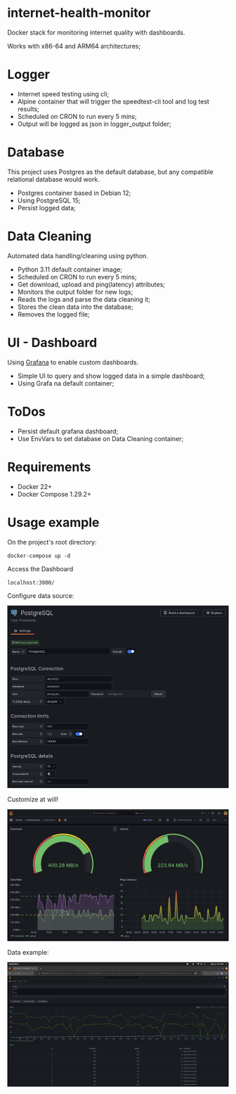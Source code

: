 # internet-health-monitor
Docker stack for monitoring internet quality with dashboards.

Works with x86-64 and ARM64 architectures;

# Logger
- Internet speed testing using cli;
- Alpine container that will trigger the speedtest-cli tool and log test results;
- Scheduled on CRON to run every 5 mins;
- Output will be logged as json in logger_output folder;

# Database
This project uses Postgres as the default database, but any compatible relational database would work.

- Postgres container based in Debian 12;
- Using PostgreSQL 15;
- Persist logged data;

# Data Cleaning
Automated data handling/cleaning using python.

- Python 3.11 default container image;
- Scheduled on CRON to run every 5 mins;
- Get download, upload and ping(latency) attributes;
- Monitors the output folder for new logs;
- Reads the logs and parse the data cleaning it;
- Stores the clean data into the database;
- Removes the logged file;

# UI - Dashboard
Using [Grafana](https://grafana.com/) to enable custom dashboards.

- Simple UI to query and show logged data in a simple dashboard;
- Using Grafa na default container;

# ToDos
- Persist default grafana dashboard;
- Use EnvVars to set database on Data Cleaning container;

# Requirements

- Docker 22+
- Docker Compose 1.29.2+

# Usage example

On the project's root directory:

    docker-compose up -d

Access the Dashboard

    localhost:3000/

Configure data source:

![Data source](grafana_datasource_config.png)

Customize at will!

![Dashboard example](grafana_dashboard_example.png)

Data example:

![Data example](grafana_datasource_example.png)